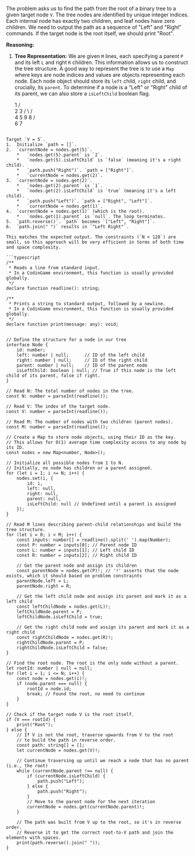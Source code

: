 The problem asks us to find the path from the root of a binary tree to a given target node `V`. The tree nodes are identified by unique integer indices. Each internal node has exactly two children, and leaf nodes have zero children. We need to output the path as a sequence of "Left" and "Right" commands. If the target node is the root itself, we should print "Root".

**Reasoning:**

1.  **Tree Representation:** We are given `M` lines, each specifying a parent `P` and its left `L` and right `R` children. This information allows us to construct the tree structure. A good way to represent the tree is to use a `Map` where keys are node indices and values are objects representing each node. Each node object should store its `left` child, `right` child, and crucially, its `parent`. To determine if a node is a "Left" or "Right" child of its parent, we can also store a `isLeftChild` boolean flag.

    
     1
    / \
   2   3
  / \ / \
 4   5 9  8
           / \
          6   7
```

Target `V = 5`.
1.  Initialize `path = []`.
2.  `currentNode = nodes.get(5)`.
    *   `nodes.get(5).parent` is `2`.
    *   `nodes.get(5).isLeftChild` is `false` (meaning it's a right child).
    *   `path.push("Right")`. `path = ["Right"]`.
    *   `currentNode = nodes.get(2)`.
3.  `currentNode = nodes.get(2)`.
    *   `nodes.get(2).parent` is `1`.
    *   `nodes.get(2).isLeftChild` is `true` (meaning it's a left child).
    *   `path.push("Left")`. `path = ["Right", "Left"]`.
    *   `currentNode = nodes.get(1)`.
4.  `currentNode = nodes.get(1)` (which is the root).
    *   `nodes.get(1).parent` is `null`. The loop terminates.
5.  `path.reverse()`. `path` becomes `["Left", "Right"]`.
6.  `path.join(" ")` results in `"Left Right"`.

This matches the expected output. The constraints (`N < 128`) are small, so this approach will be very efficient in terms of both time and space complexity.

```typescript
/**
 * Reads a line from standard input.
 * In a CodinGame environment, this function is usually provided globally.
 */
declare function readline(): string;

/**
 * Prints a string to standard output, followed by a newline.
 * In a CodinGame environment, this function is usually provided globally.
 */
declare function print(message: any): void;


// Define the structure for a node in our tree
interface Node {
    id: number;
    left: number | null;      // ID of the left child
    right: number | null;     // ID of the right child
    parent: number | null;    // ID of the parent node
    isLeftChild: boolean | null; // True if this node is the left child of its parent, false if right.
}

// Read N: The total number of nodes in the tree.
const N: number = parseInt(readline());

// Read V: The index of the target node.
const V: number = parseInt(readline());

// Read M: The number of nodes with two children (parent nodes).
const M: number = parseInt(readline());

// Create a Map to store node objects, using their ID as the key.
// This allows for O(1) average time complexity access to any node by its ID.
const nodes = new Map<number, Node>();

// Initialize all possible nodes from 1 to N.
// Initially, no node has children or a parent assigned.
for (let i = 1; i <= N; i++) {
    nodes.set(i, {
        id: i,
        left: null,
        right: null,
        parent: null,
        isLeftChild: null // Undefined until a parent is assigned
    });
}

// Read M lines describing parent-child relationships and build the tree structure.
for (let i = 0; i < M; i++) {
    const inputs: number[] = readline().split(' ').map(Number);
    const P: number = inputs[0]; // Parent node ID
    const L: number = inputs[1]; // Left child ID
    const R: number = inputs[2]; // Right child ID

    // Get the parent node and assign its children
    const parentNode = nodes.get(P)!; // '!' asserts that the node exists, which it should based on problem constraints
    parentNode.left = L;
    parentNode.right = R;

    // Get the left child node and assign its parent and mark it as a left child
    const leftChildNode = nodes.get(L)!;
    leftChildNode.parent = P;
    leftChildNode.isLeftChild = true;

    // Get the right child node and assign its parent and mark it as a right child
    const rightChildNode = nodes.get(R)!;
    rightChildNode.parent = P;
    rightChildNode.isLeftChild = false;
}

// Find the root node. The root is the only node without a parent.
let rootId: number | null = null;
for (let i = 1; i <= N; i++) {
    const node = nodes.get(i)!;
    if (node.parent === null) {
        rootId = node.id;
        break; // Found the root, no need to continue
    }
}

// Check if the target node V is the root itself.
if (V === rootId) {
    print("Root");
} else {
    // If V is not the root, traverse upwards from V to the root
    // to build the path in reverse order.
    const path: string[] = [];
    let currentNode = nodes.get(V)!;

    // Continue traversing up until we reach a node that has no parent (i.e., the root)
    while (currentNode.parent !== null) {
        if (currentNode.isLeftChild) {
            path.push("Left");
        } else {
            path.push("Right");
        }
        // Move to the parent node for the next iteration
        currentNode = nodes.get(currentNode.parent)!;
    }

    // The path was built from V up to the root, so it's in reverse order.
    // Reverse it to get the correct root-to-V path and join the elements with spaces.
    print(path.reverse().join(" "));
}

```